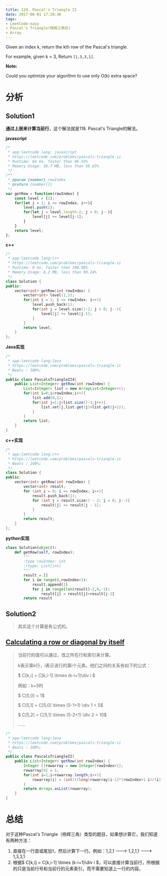 ```yaml
---
title: 119. Pascal's Triangle II
date: 2017-06-01 17:28:36
tags:
- LeetCode-easy
- Pascal's Triangle(杨辉三角形)
- Array
---
```

Given an index k, return the kth row of the Pascal's triangle.

For example, given k = 3,
Return `[1,3,3,1]`.

**Note:**

Could you optimize your algorithm to use only O(k) extra space?

<!-- more -->
# 分析

## Solution1

**通过上层来计算当前行**，这个解法就是118. Pascal's Triangle的解法。

**javascript**

```js
/*
 * app:leetcode lang: javascript
 * https://leetcode.com/problems/pascals-triangle-ii
 * Runtime: 64 ms, faster than 96.55%
 * Memory Usage: 38.7 MB, less than 56.63%
 */
/**
 * @param {number} rowIndex
 * @return {number[]}
 */
var getRow = function(rowIndex) {
    const level = [1];
    for(let i = 1; i <= rowIndex; i++){
        level.push(1);
        for(let j = level.length-2; j > 0; j--){
            level[j] += level[j-1];
        }
    }
    return level;
};
```

**c++**

```c++
/*
 * app:leetcode lang:c++
 * https://leetcode.com/problems/pascals-triangle-ii
 * Runtime: 0 ms, faster than 100.00%
 * Memory Usage: 6.2 MB, less than 99.24%
 */
class Solution {
public:
    vector<int> getRow(int rowIndex) {
        vector<int> level(1,1);
        for(int i = 1; i <= rowIndex; i++){
            level.push_back(1);
            for(int j = level.size()-2; j > 0; j--){
                level[j] += level[j-1];
            }
        }
        return level;
    }
};
```



**Java实现**

```java
/*
 * app:leetcode lang:Java
 * https://leetcode.com/problems/pascals-triangle-ii
 * Beats : 100%;
 */
public class PascalsTriangleII4{
    public List<Integer> getRow(int rowIndex) {
        List<Integer> list = new ArrayList<Integer>();
        for(int i=0;i<rowIndex;i++){
            list.add(0,1);
            for(int j=1;j<list.size()-1;j++){
                list.set(j,list.get(j)+list.get(j+1));
            }
        }
        return list;
    }
}
```

**c++实现**

```c++
/*
 * app:leetcode lang:c++
 * https://leetcode.com/problems/pascals-triangle-ii
 * Beats : 100%;
 */
class Solution {
public:
    vector<int> getRow(int rowIndex) {
		vector<int> result;
		for (int i = 0; i <= rowIndex; i++){
			result.push_back(1);
			for (int j = result.size() - 2; j > 0; j--){
				result[j] += result[j - 1];
			}
		}
		return result;
    }
};
```

**python实现**

```python
class Solution(object):
    def getRow(self, rowIndex):
        """
        :type rowIndex: int
        :rtype: List[int]
        """
        result = []
        for i in range(0,rowIndex+1):
            result.append(1)
            for j in range(len(result)-2,0,-1):
                result[j] = result[j]+result[j-1]
        return result
```



## Solution2

>其实这个计算是有公式的。

## <a href="https://en.wikipedia.org/wiki/Pascal%27s_triangle#Calculating_a_row_or_diagonal_by_itself">Calculating a row or diagonal by itself</a>

>当前行的值可以通过，改之所在行和索引来计算。
>
>k表示第k行，i表示该行的第i个元素。他们之间的关系有如下的公式：
>
>$ C[k,i] = C[k,i-1] \times (k-i+1)\div i $
>
>例如：k=5时
>
>$ C[5,0] = 1$
>
>$ C[5,1] = C[5,0] \times (5-1+1) \div 1 = 5$
>
>$ C[5,2] = C[5,1] \times (5-2+1) \div 2 = 10$
>
>......

```java
/*
 * app:leetcode lang:Java
 * https://leetcode.com/problems/pascals-triangle-ii
 * Beats : 100%;
 */
public class PascalsTriangleII{
    public List<Integer> getRow(int rowIndex) {
        Integer []rowarray = new Integer[rowIndex+1];
        rowarray[0] = 1;
        for(int i=1;i<rowarray.length;i++){
            rowarray[i] = (int)((long)rowarray[i-1]*(rowIndex+1-i)/(i));
        }
        return Arrays.asList(rowarray);
    }
}
```

# 总结

对于这种Pascal's Triangle（杨辉三角）类型的题目，如果想计算它，我们知道有两种方法：

1. 直接在一行首或尾加1，然后计算下一行。例如：1,2,1 ---> 1,2,1,1 ---> 1,3,3,1
2. 根据$ C[k,i] = C[k,i-1] \times (k-i+1)\div i $，可以直接计算当前行，所根据的只是当前行号和当前行的元素索引，而不需要知道上一行的内容。